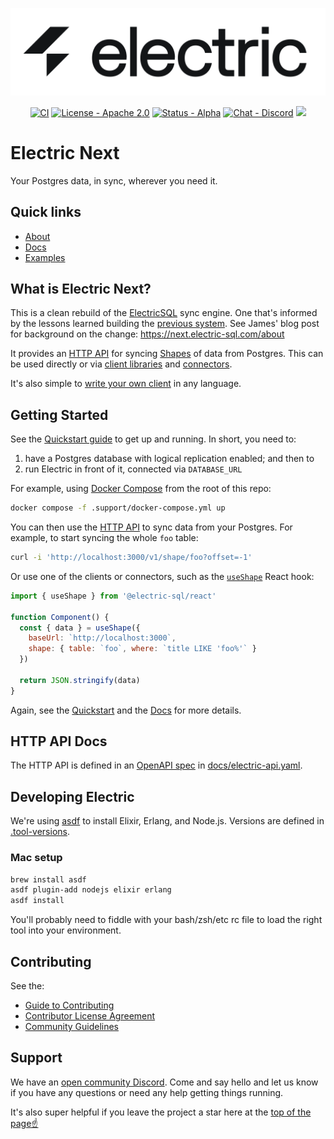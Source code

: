 <p align="center">
  <a href="https://next.electric-sql.com" target="_blank">
    <picture>
      <source media="(prefers-color-scheme: dark)"
          srcset="https://raw.githubusercontent.com/electric-sql/meta/main/identity/ElectricSQL-logo-next.svg"
      />
      <source media="(prefers-color-scheme: light)"
          srcset="https://raw.githubusercontent.com/electric-sql/meta/main/identity/ElectricSQL-logo-black.svg"
      />
      <img alt="ElectricSQL logo"
          src="https://raw.githubusercontent.com/electric-sql/meta/main/identity/ElectricSQL-logo-black.svg"
      />
    </picture>
  </a>
</p>

<p align="center">
  <a href="https://github.com/electric-sql/electric-next/actions"><img src="https://github.com/electric-sql/electric-next/workflows/CI/badge.svg" alt="CI"></a>
  <a href="https://github.com/electric-sql/electric-next/blob/main/LICENSE"><img src="https://img.shields.io/badge/license-Apache_2.0-green" alt="License - Apache 2.0"></a>
  <a href="https://github.com/electric-sql/electric-n
  ext/milestones"><img src="https://img.shields.io/badge/status-alpha-orange" alt="Status - Alpha"></a>
  <a href="https://discord.electric-sql.com"><img src="https://img.shields.io/discord/933657521581858818?color=5969EA&label=discord" alt="Chat - Discord"></a>
  <a href="https://x.com/ElectricSQL" target="_blank"><img src="https://img.shields.io/twitter/follow/ElectricSQL.svg?style=social&label=Follow @ElectricSQL"></a>
</p>

# Electric Next

Your Postgres data, in sync, wherever you need it.

## Quick links

- [About](https://next.electric-sql.com/about)
- [Docs](https://next.electric-sql.com)
- [Examples](./examples)

## What is Electric Next?

This is a clean rebuild of the [ElectricSQL](https://electric-sql.com) sync engine. One that's informed by the lessons learned building the [previous system](https://github.com/electric-sql/electric). See
James' blog post for background on the change: https://next.electric-sql.com/about

It provides an [HTTP API](https://next.electric-sql.com/api/http) for syncing [Shapes](https://next.electric-sql.com/guides/shapes) of data from Postgres. This can be used directly or via [client libraries](https://next.electric-sql.com/api/clients/typescript) and [connectors](https://next.electric-sql.com/api/connectors/react).

It's also simple to [write your own client](https://next.electric-sql.com/guides/write-your-own-client) in any language.

## Getting Started

See the [Quickstart guide](https://next.electric-sql.com/guides/quickstart) to get up and running. In short, you need to:

1. have a Postgres database with logical replication enabled; and then to
2. run Electric in front of it, connected via `DATABASE_URL`

For example, using [Docker Compose](https://docs.docker.com/compose/) from the root of this repo:

```sh
docker compose -f .support/docker-compose.yml up
```

You can then use the [HTTP API](https://next.electric-sql/api/http) to sync data from your Postgres. For example, to start syncing the whole `foo` table:

```sh
curl -i 'http://localhost:3000/v1/shape/foo?offset=-1'
```

Or use one of the clients or connectors, such as the [`useShape`](https://next.electric-sql/api/connectors/react) React hook:

```jsx
import { useShape } from '@electric-sql/react'

function Component() {
  const { data } = useShape({
    baseUrl: `http://localhost:3000`,
    shape: { table: `foo`, where: `title LIKE 'foo%'` }
  })

  return JSON.stringify(data)
}
```

Again, see the [Quickstart](https://next.electric-sql.com/guides/quickstart) and the [Docs](https://next.electric-sql.com) for more details.

## HTTP API Docs

The HTTP API is defined in an [OpenAPI spec](https://swagger.io/specification/) in [docs/electric-api.yaml](./docs/electric-api.yaml).

## Developing Electric

We're using [asdf](https://asdf-vm.com/) to install Elixir, Erlang, and Node.js. Versions are defined in [.tool-versions](.tool-versions).

### Mac setup

```sh
brew install asdf
asdf plugin-add nodejs elixir erlang
asdf install
```

You'll probably need to fiddle with your bash/zsh/etc rc file to load the right tool into your environment.

## Contributing

See the:

- [Guide to Contributing](https://github.com/electric-sql/electric/blob/main/CONTRIBUTING.md)
- [Contributor License Agreement](https://github.com/electric-sql/electric/blob/main/CLA.md)
- [Community Guidelines](https://github.com/electric-sql/electric/blob/main/CODE_OF_CONDUCT.md)

## Support

We have an [open community Discord](https://discord.electric-sql.com). Come and say hello and let us know if you have any questions or need any help getting things running.

It's also super helpful if you leave the project a star here at the [top of the page☝️](#start-of-content)
